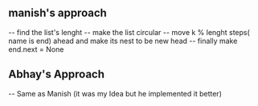 ## manish's approach

-- find the list's lenght
-- make the list circular
-- move k % lenght steps( name is end) ahead and make its nest to be new head
-- finally make end.next = None

## Abhay's Approach

-- Same as Manish (it was my Idea but he implemented it better)

#
